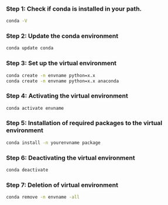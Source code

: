 

### Step 1: Check if conda is installed in your path.

```sh
conda -V
```


### Step 2: Update the conda environment 

```sh
conda update conda
```

### Step 3: Set up the virtual environment

```sh
conda create -n envname python=x.x
conda create -n envname python=x.x anaconda
```

### Step 4: Activating the virtual environment

```sh
conda activate envname
```


### Step 5: Installation of required packages to the virtual environment

```sh
conda install -n yourenvname package
```

### Step 6: Deactivating the virtual environment

```sh
conda deactivate
```

### Step 7: Deletion of virtual environment

```sh
conda remove -n envname -all
```




